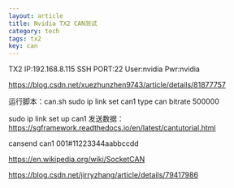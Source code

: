 ```yaml
---
layout: article
title: Nvidia TX2 CAN测试
category: tech
tags: tx2
key: can
---
```

TX2 IP:192.168.8.115 SSH PORT:22
User:nvidia
Pwr:nvidia

https://blog.csdn.net/xuezhunzhen9743/article/details/81877757

运行脚本：can.sh
sudo ip link set can1 type can bitrate 500000

sudo ip link set up can1
发送数据：https://sgframework.readthedocs.io/en/latest/cantutorial.html

cansend can1 001#11223344aabbccdd


https://en.wikipedia.org/wiki/SocketCAN


https://blog.csdn.net/jirryzhang/article/details/79417986
